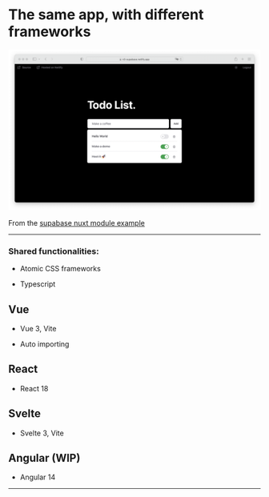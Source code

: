 # The same app, with different frameworks

<img src="./app.png">

From the [supabase nuxt module example](https://github.com/nuxt-modules/supabase/tree/main/demo)

<hr>

### Shared functionalities:

- Atomic CSS frameworks

- Typescript

## Vue

- Vue 3, Vite

- Auto importing

## React

- React 18

## Svelte

- Svelte 3, Vite

## Angular (WIP)

- Angular 14

<hr>
